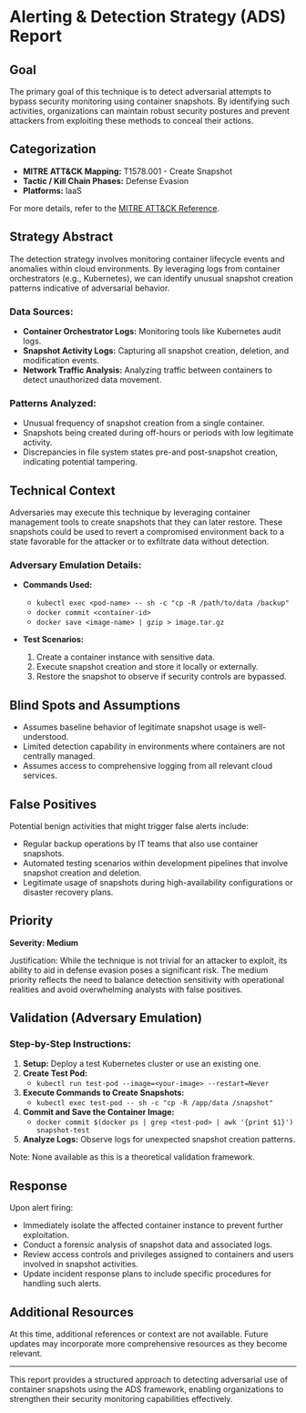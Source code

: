 # Alerting & Detection Strategy (ADS) Report

## Goal
The primary goal of this technique is to detect adversarial attempts to bypass security monitoring using container snapshots. By identifying such activities, organizations can maintain robust security postures and prevent attackers from exploiting these methods to conceal their actions.

## Categorization
- **MITRE ATT&CK Mapping:** T1578.001 - Create Snapshot
- **Tactic / Kill Chain Phases:** Defense Evasion
- **Platforms:** IaaS

For more details, refer to the [MITRE ATT&CK Reference](https://attack.mitre.org/techniques/T1578/001).

## Strategy Abstract
The detection strategy involves monitoring container lifecycle events and anomalies within cloud environments. By leveraging logs from container orchestrators (e.g., Kubernetes), we can identify unusual snapshot creation patterns indicative of adversarial behavior.

### Data Sources:
- **Container Orchestrator Logs:** Monitoring tools like Kubernetes audit logs.
- **Snapshot Activity Logs:** Capturing all snapshot creation, deletion, and modification events.
- **Network Traffic Analysis:** Analyzing traffic between containers to detect unauthorized data movement.

### Patterns Analyzed:
- Unusual frequency of snapshot creation from a single container.
- Snapshots being created during off-hours or periods with low legitimate activity.
- Discrepancies in file system states pre-and post-snapshot creation, indicating potential tampering.

## Technical Context
Adversaries may execute this technique by leveraging container management tools to create snapshots that they can later restore. These snapshots could be used to revert a compromised environment back to a state favorable for the attacker or to exfiltrate data without detection.

### Adversary Emulation Details:
- **Commands Used:** 
  - `kubectl exec <pod-name> -- sh -c "cp -R /path/to/data /backup"`
  - `docker commit <container-id>`
  - `docker save <image-name> | gzip > image.tar.gz`

- **Test Scenarios:**
  1. Create a container instance with sensitive data.
  2. Execute snapshot creation and store it locally or externally.
  3. Restore the snapshot to observe if security controls are bypassed.

## Blind Spots and Assumptions
- Assumes baseline behavior of legitimate snapshot usage is well-understood.
- Limited detection capability in environments where containers are not centrally managed.
- Assumes access to comprehensive logging from all relevant cloud services.

## False Positives
Potential benign activities that might trigger false alerts include:
- Regular backup operations by IT teams that also use container snapshots.
- Automated testing scenarios within development pipelines that involve snapshot creation and deletion.
- Legitimate usage of snapshots during high-availability configurations or disaster recovery plans.

## Priority
**Severity: Medium**

Justification: While the technique is not trivial for an attacker to exploit, its ability to aid in defense evasion poses a significant risk. The medium priority reflects the need to balance detection sensitivity with operational realities and avoid overwhelming analysts with false positives.

## Validation (Adversary Emulation)
### Step-by-Step Instructions:
1. **Setup:** Deploy a test Kubernetes cluster or use an existing one.
2. **Create Test Pod:**
   - `kubectl run test-pod --image=<your-image> --restart=Never`
3. **Execute Commands to Create Snapshots:**
   - `kubectl exec test-pod -- sh -c "cp -R /app/data /snapshot"`
4. **Commit and Save the Container Image:**
   - `docker commit $(docker ps | grep <test-pod> | awk '{print $1}') snapshot-test`
5. **Analyze Logs:** Observe logs for unexpected snapshot creation patterns.

Note: None available as this is a theoretical validation framework.

## Response
Upon alert firing:
- Immediately isolate the affected container instance to prevent further exploitation.
- Conduct a forensic analysis of snapshot data and associated logs.
- Review access controls and privileges assigned to containers and users involved in snapshot activities.
- Update incident response plans to include specific procedures for handling such alerts.

## Additional Resources
At this time, additional references or context are not available. Future updates may incorporate more comprehensive resources as they become relevant.

---

This report provides a structured approach to detecting adversarial use of container snapshots using the ADS framework, enabling organizations to strengthen their security monitoring capabilities effectively.